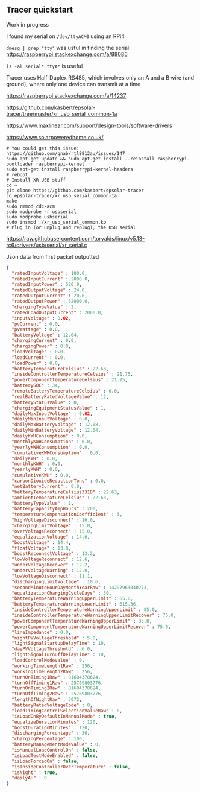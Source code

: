 ## Tracer quickstart
Work in progress

I found my serial on `/dev/ttyACM0` using an RPi4

`dmesg | grep "tty"` was usful in finding the serial: https://raspberrypi.stackexchange.com/a/88086

`ls -al serial* ttyA*` is useful

Tracer uses Half-Duplex RS485, which involves only an A and a B wire (and ground), where only one device can transmit at a time

https://raspberrypi.stackexchange.com/a/14237

https://github.com/kasbert/epsolar-tracer/tree/master/xr_usb_serial_common-1a

https://www.maxlinear.com/support/design-tools/software-drivers

https://www.solarpoweredhome.co.uk/


```shell
# You could get this issue: https://github.com/gnab/rtl8812au/issues/147
sudo apt-get update && sudo apt-get install --reinstall raspberrypi-bootloader raspberrypi-kernel
sudo apt-get install raspberrypi-kernel-headers
# reboot
# Install XR USB stuff
cd ~
git clone https://github.com/kasbert/epsolar-tracer
cd epsolar-tracer/xr_usb_serial_common-1a
make
sudo rmmod cdc-acm
sudo modprobe -r usbserial
sudo modprobe usbserial
sudo insmod ./xr_usb_serial_common.ko
# Plug in (or unplug and replug), the USB serial
```

https://raw.githubusercontent.com/torvalds/linux/v5.13-rc6/drivers/usb/serial/xr_serial.c


Json data from first packet outputted
```json
{
  "ratedInputVoltage" : 100.0,
  "ratedInputCurrent" : 2000.0,
  "ratedInputPower" : 520.0,
  "ratedOutputVoltage" : 24.0,
  "ratedOutputCurrent" : 20.0,
  "ratedOutputPower" : 52000.0,
  "chargingTypeValue" : 2,
  "ratedLoadOutputCurrent" : 2000.0,
  "inputVoltage" : 0.02,
  "pvCurrent" : 0.0,
  "pvWattage" : 0.0,
  "batteryVoltage" : 12.04,
  "chargingCurrent" : 0.0,
  "chargingPower" : 0.0,
  "loadVoltage" : 0.0,
  "loadCurrent" : 0.0,
  "loadPower" : 0.0,
  "batteryTemperatureCelsius" : 22.63,
  "insideControllerTemperatureCelsius" : 21.75,
  "powerComponentTemperatureCelsius" : 21.75,
  "batterySOC" : 34,
  "remoteBatteryTemperatureCelsius" : 0.0,
  "realBatteryRatedVoltageValue" : 12,
  "batteryStatusValue" : 0,
  "chargingEquipmentStatusValue" : 1,
  "dailyMaxInputVoltage" : 0.02,
  "dailyMinInputVoltage" : 0.0,
  "dailyMaxBatteryVoltage" : 12.08,
  "dailyMinBatteryVoltage" : 12.04,
  "dailyKWHConsumption" : 0.0,
  "monthlyKWHConsumption" : 0.0,
  "yearlyKWHConsumption" : 0.0,
  "cumulativeKWHConsumption" : 0.0,
  "dailyKWH" : 0.0,
  "monthlyKWH" : 0.0,
  "yearlyKWH" : 0.0,
  "cumulativeKWH" : 0.0,
  "carbonDioxideReductionTons" : 0.0,
  "netBatteryCurrent" : 0.0,
  "batteryTemperatureCelsius331D" : 22.63,
  "ambientTemperatureCelsius" : 22.63,
  "batteryTypeValue" : 1,
  "batteryCapacityAmpHours" : 200,
  "temperatureCompensationCoefficient" : 3,
  "highVoltageDisconnect" : 16.0,
  "chargingLimitVoltage" : 15.0,
  "overVoltageReconnect" : 15.0,
  "equalizationVoltage" : 14.6,
  "boostVoltage" : 14.4,
  "floatVoltage" : 13.8,
  "boostReconnectVoltage" : 13.2,
  "lowVoltageReconnect" : 12.6,
  "underVoltageRecover" : 12.2,
  "underVoltageWarning" : 12.0,
  "lowVoltageDisconnect" : 11.1,
  "dischargingLimitVoltage" : 10.6,
  "secondMinuteHourDayMonthYearRaw" : 14297963040273,
  "equalizationChargingCycleDays" : 30,
  "batteryTemperatureWarningUpperLimit" : 65.0,
  "batteryTemperatureWarningLowerLimit" : 615.36,
  "insideControllerTemperatureWarningUpperLimit" : 85.0,
  "insideControllerTemperatureWarningUpperLimitRecover" : 75.0,
  "powerComponentTemperatureWarningUpperLimit" : 85.0,
  "powerComponentTemperatureWarningUpperLimitRecover" : 75.0,
  "lineImpedance" : 0.0,
  "nightPVVoltageThreshold" : 5.0,
  "lightSignalStartupDelayTime" : 10,
  "dayPVVoltageThreshold" : 6.0,
  "lightSignalTurnOffDelayTime" : 10,
  "loadControlModeValue" : 0,
  "workingTimeLength1Raw" : 256,
  "workingTimeLength2Raw" : 256,
  "turnOnTiming1Raw" : 81604378624,
  "turnOffTiming1Raw" : 25769803776,
  "turnOnTiming2Raw" : 81604378624,
  "turnOffTiming2Raw" : 25769803776,
  "lengthOfNightRaw" : 3072,
  "batteryRatedVoltageCode" : 0,
  "loadTimingControlSelectionValueRaw" : 0,
  "isLoadOnByDefaultInManualMode" : true,
  "equalizeDurationMinutes" : 120,
  "boostDurationMinutes" : 120,
  "dischargingPercentage" : 30,
  "chargingPercentage" : 100,
  "batteryManagementModeValue" : 0,
  "isManualLoadControlOn" : false,
  "isLoadTestModeEnabled" : false,
  "isLoadForcedOn" : false,
  "isInsideControllerOverTemperature" : false,
  "isNight" : true,
  "dailyAH" : 0
}
```
